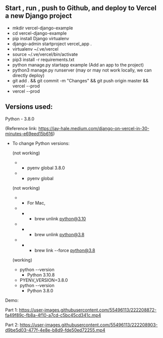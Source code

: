 ## Start , run , push to Github, and deploy to Vercel a new Django project

- mkdir vercel-django-example
- cd vercel-django-example
- pip install Django virtualenv
- django-admin startproject vercel_app .
- virtualenv ~/.ve/vercel
- source ~/.ve/vercel/bin/activate
- pip3 install -r requirements.txt
- python manage.py startapp example (Add an app to the project)
- python3 manage.py runserver (may or may not work locally, we can directly deploy)
- git add . && git commit -m "Changes" && git push origin master && vercel --prod
- vercel --prod

## Versions used:

Python - 3.8.0

(Reference link: https://jay-hale.medium.com/django-on-vercel-in-30-minutes-e69eed15b616)

- To change Python versions:

  (not working)

  - - pyenv global 3.8.0
  - - pyenv global

  (not working)

  - - For Mac,
  - - - brew unlink python@3.10
  - - - brew unlink python@3.8
  - - - brew link --force python@3.8

  (working)

  - python --version
    - Python 3.10.8
  - PYENV_VERSION=3.8.0
  - python --version
    - Python 3.8.0



Demo:

Part 1:
https://user-images.githubusercontent.com/55496113/222208872-fa49f89c-fb8a-4f10-a7cd-c5bc45cd341c.mp4

Part 2:
https://user-images.githubusercontent.com/55496113/222208903-d9be5d03-477f-4e8e-b8d9-fde50ed72255.mp4

